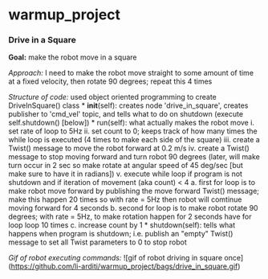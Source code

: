 # warmup_project

### Drive in a Square

**Goal:** make the robot move in a square

*Approach:* I need to make the robot move straight to some amount of time at a fixed velocity, then rotate 90 degrees; repeat this 4 times

*Structure of code:* used object oriented programming to create DriveInSquare() class
    * __init__(self): creates node 'drive_in_square', creates publisher to 'cmd_vel' topic, and tells what to do on shutdown (execute self.shutdown() [below])
    * run(self): what actually makes the robot move
        i. set rate of loop to 5Hz
        ii. set count to 0; keeps track of how many times the while loop is executed (4 times to make each side of the square)
        iii. create a Twist() message to move the robot forward at 0.2 m/s
        iv. create a Twist() message to stop moving forward and turn robot 90 degrees (later, will make turn occur in 2 sec so make rotate at angular speed of 45 deg/sec [but make sure to have it in radians])
        v. execute while loop if program is not shutdown and if iteration of movement (aka count) < 4
            a. first for loop is to make robot move forward by publishing the move forward Twist() message; make this happen 20 times so with rate = 5Hz then robot will comtinue moving forward for 4 seconds
            b. second for loop is to make robot rotate 90 degrees; with rate = 5Hz, to make rotation happen for 2 seconds have for loop loop 10 times
            c. increase count by 1 
    * shutdown(self): tells what happens when program is shutdown; i.e. publish an "empty" Twist() message to set all Twist parameters to 0 to stop robot

*Gif of robot executing commands:*
![gif of robot driving in square once]
(https://github.com/li-arditi/warmup_project/bags/drive_in_square.gif)
